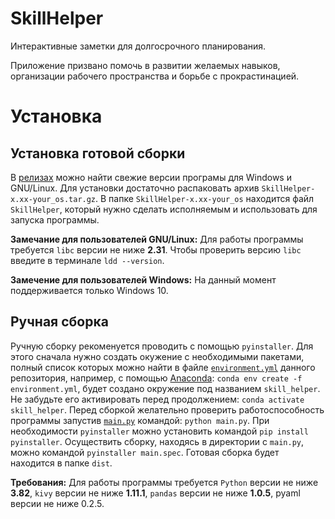 # SkillHelper
Интерактивные заметки для долгосрочного планирования.

Приложение призвано помочь в развитии желаемых навыков, организации рабочего пространства и борьбе с прокрастинацией.

# Установка
## Установка готовой сборки
В [релизах](https://github.com/ZhekaHauska/SkillHelper/releases) можно найти свежие версии програмы для Windows и GNU/Linux. Для установки достаточно распаковать архив `SkillHelper-x.xx-your_os.tar.gz`. В папке `SkillHelper-x.xx-your_os` находится
файл `SkillHelper`, который нужно сделать исполняемым и использовать для запуска программы.

**Замечание для пользователей GNU/Linux:** Для работы программы требуется `libс` версии не ниже **2.31**. Чтобы проверить версию `libc` введите в терминале `ldd --version`.

**Замечение для пользователей Windows:** На данный момент поддерживается только Windows 10.

## Ручная сборка
Ручную сборку рекоменуется проводить с помощью `pyinstaller`. Для этого сначала нужно создать окужение с необходимыми пакетами, полный список которых можно найти в файле [`environment.yml`](https://github.com/ZhekaHauska/SkillHelper/blob/connections/environment.yml) данного репозитория, например, с помощью [Anaconda](https://www.anaconda.com): `conda env create -f environment.yml`, будет создано окружение под названием `skill_helper`. Не забудьте его активировать перед продолжением: `conda activate skill_helper`. Перед сборкой желательно проверить работоспособность программы запустив [`main.py`](https://github.com/ZhekaHauska/SkillHelper/blob/connections/main.py) командой: `python main.py`. При необходимости `pyinstaller` можно установить командой `pip install pyinstaller`. Осуществить сборку, находясь в директории с `main.py`, можно командой `pyinstaller main.spec`. Готовая сборка будет находится в папке `dist`.    

**Требования:** Для работы программы требуется `Python` версии не ниже **3.82**, `kivy` версии не ниже **1.11.1**, `pandas` версии не ниже **1.0.5**, 
pyaml версии не ниже 0.2.5. 
